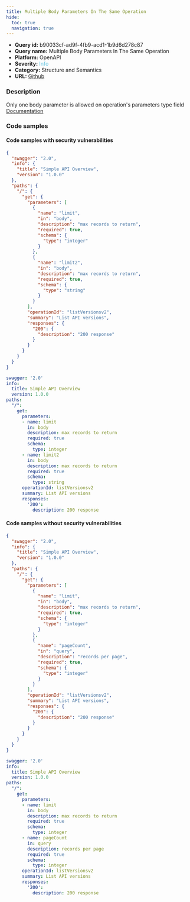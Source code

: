 ```yaml
---
title: Multiple Body Parameters In The Same Operation
hide:
  toc: true
  navigation: true
---
```


<style>
  .highlight .hll {
    background-color: #ff171742;
  }
  .md-content {
    max-width: 1100px;
    margin: 0 auto;
  }
</style>

-   **Query id:** b90033cf-ad9f-4fb9-acd1-1b9d6d278c87
-   **Query name:** Multiple Body Parameters In The Same Operation
-   **Platform:** OpenAPI
-   **Severity:** <span style="color:#5bc0de">Info</span>
-   **Category:** Structure and Semantics
-   **URL:** [Github](https://github.com/Checkmarx/kics/tree/master/assets/queries/openAPI/2.0/multi_body_parameters_same_operation)

### Description
Only one body parameter is allowed on operation's parameters type field<br>
[Documentation](https://swagger.io/specification/v2/#parameterObject)

### Code samples
#### Code samples with security vulnerabilities
```json title="Positive test num. 1 - json file" hl_lines="10"
{
  "swagger": "2.0",
  "info": {
    "title": "Simple API Overview",
    "version": "1.0.0"
  },
  "paths": {
    "/": {
      "get": {
        "parameters": [
          {
            "name": "limit",
            "in": "body",
            "description": "max records to return",
            "required": true,
            "schema": {
              "type": "integer"
            }
          },
          {
            "name": "limit2",
            "in": "body",
            "description": "max records to return",
            "required": true,
            "schema": {
              "type": "string"
            }
          }
        ],
        "operationId": "listVersionsv2",
        "summary": "List API versions",
        "responses": {
          "200": {
            "description": "200 response"
          }
        }
      }
    }
  }
}

```
```yaml title="Positive test num. 2 - yaml file" hl_lines="8"
swagger: '2.0'
info:
  title: Simple API Overview
  version: 1.0.0
paths:
  "/":
    get:
      parameters:
      - name: limit
        in: body
        description: max records to return
        required: true
        schema:
          type: integer
      - name: limit2
        in: body
        description: max records to return
        required: true
        schema:
          type: string
      operationId: listVersionsv2
      summary: List API versions
      responses:
        '200':
          description: 200 response

```


#### Code samples without security vulnerabilities
```json title="Negative test num. 1 - json file"
{
  "swagger": "2.0",
  "info": {
    "title": "Simple API Overview",
    "version": "1.0.0"
  },
  "paths": {
    "/": {
      "get": {
        "parameters": [
          {
            "name": "limit",
            "in": "body",
            "description": "max records to return",
            "required": true,
            "schema": {
              "type": "integer"
            }
          },
          {
            "name": "pageCount",
            "in": "query",
            "description": "records per page",
            "required": true,
            "schema": {
              "type": "integer"
            }
          }
        ],
        "operationId": "listVersionsv2",
        "summary": "List API versions",
        "responses": {
          "200": {
            "description": "200 response"
          }
        }
      }
    }
  }
}

```
```yaml title="Negative test num. 2 - yaml file"
swagger: '2.0'
info:
  title: Simple API Overview
  version: 1.0.0
paths:
  "/":
    get:
      parameters:
      - name: limit
        in: body
        description: max records to return
        required: true
        schema:
          type: integer
      - name: pageCount
        in: query
        description: records per page
        required: true
        schema:
          type: integer
      operationId: listVersionsv2
      summary: List API versions
      responses:
        '200':
          description: 200 response

```
